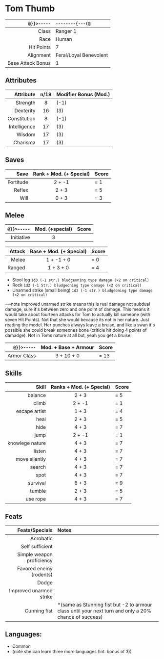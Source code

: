# Tom Thumb

`@}}>-----` | `--------{---(@`
---: | :--- 
Class | Ranger 1 
Race | Human
Hit Points | 7
Alignment | Feral/Loyal Benevolent
Base Attack Bonus | 1

## Attributes
Attribute | n/18 | Modifier Bonus (Mod.)
---: | :---: | :---
Strength | 8 | (-1)
Dexterity | 16 | (3)
Constitution | 8 | (-1)
Intelligence | 17 | (3)
Wisdom | 17 | (3)
Charisma | 17 | (3)

## Saves
Save | Rank + Mod. (+ Special) | Score
---: | :---: | :---
Fortitude | 2 + -1 | = 1
Reflex | 2 + 3 | = 5
Will | 0 + 3 | = 3

## Melee
`@}}>-----` | Mod. (+special) | Score
---: | :---: | :---
Initiative | 3

Attack | Base + Mod. (+ Special) | Score
---: | :---: | :---
Melee | 1 + -1 + 0 | = 0
Ranged | 1 + 3 + 0 | = 4

- Stool leg `1d3 (-1 str.) bludgeoning type damage (×2 on critical)`
- Rock `1d2 (-1 Str.) bludgeoning type damage (×2 on critical)`
- Unarmed strike (small being) `1d2 (-1 str.) bludgeoning type damage (×2 on critical)`

---note improved unarmed strike means this is real damage not subdual damage, sure it's between zero and one point of damage. This means it would take about fourteen attacks for Tom to actually kill someone (with seven Hit Points). Not that she would because its not in her nature. Just reading the model. Her punches always leave a bruise, and like a swan it's possible she could break someones bone (criticle hit doing 4 points of damadge). Not in Toms nature at all but, yeah you get a bruise

 `@}}>-----` | Mod. + Base + Armour | Score
  ---: | :---: | :---
Armor Class | 3 + 10 + 0 | = 13


## Skills
Skill | Ranks + Mod. (+ Special) | Score
---: | :---: | :---
balance | 2 + 3 | = 5
climb | 2 + -1 | = 1
escape artist | 1 + 3 | = 4
heal | 2 + 3 | = 5
hide | 4 + 3 | = 7
jump | 2 + -1 | = 1
knowlege nature | 4 + 3 | = 7
listen | 4 + 3 | = 7
move silently | 4 + 3 | = 7
search | 4 + 3 | = 7
spot | 4 + 3 | = 7
survival | 6 + 3 | = 9
tumble | 2 + 3 | = 5
use rope | 4 + 3 | = 7

## Feats
Feats/Specials | Notes
---: | :---
Acrobatic | 
Self sufficient | 
Simple weapon proficiency |
Favored enemy (rodents) |
Dodge |
Improved unarmed strike |
Cunning fist | *(same as Stunning fist but -2 to armour class until your next turn and only a 20% chance of success)

## Languages:
- Common
- (note she can learn three more languages (Int. bonus of 3))
